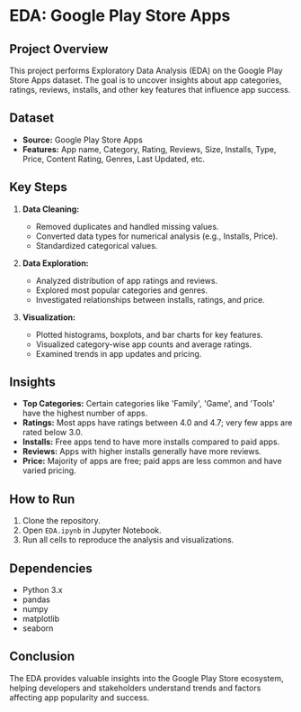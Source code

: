 # EDA: Google Play Store Apps
 
## Project Overview

This project performs Exploratory Data Analysis (EDA) on the Google Play Store Apps dataset. The goal is to uncover insights about app categories, ratings, reviews, installs, and other key features that influence app success.

## Dataset

- **Source:** Google Play Store Apps
- **Features:** App name, Category, Rating, Reviews, Size, Installs, Type, Price, Content Rating, Genres, Last Updated, etc.

## Key Steps

1. **Data Cleaning:**  
    - Removed duplicates and handled missing values.
    - Converted data types for numerical analysis (e.g., Installs, Price).
    - Standardized categorical values.

2. **Data Exploration:**  
    - Analyzed distribution of app ratings and reviews.
    - Explored most popular categories and genres.
    - Investigated relationships between installs, ratings, and price.

3. **Visualization:**  
    - Plotted histograms, boxplots, and bar charts for key features.
    - Visualized category-wise app counts and average ratings.
    - Examined trends in app updates and pricing.

## Insights

- **Top Categories:** Certain categories like 'Family', 'Game', and 'Tools' have the highest number of apps.
- **Ratings:** Most apps have ratings between 4.0 and 4.7; very few apps are rated below 3.0.
- **Installs:** Free apps tend to have more installs compared to paid apps.
- **Reviews:** Apps with higher installs generally have more reviews.
- **Price:** Majority of apps are free; paid apps are less common and have varied pricing.

## How to Run

1. Clone the repository.
2. Open `EDA.ipynb` in Jupyter Notebook.
3. Run all cells to reproduce the analysis and visualizations.

## Dependencies

- Python 3.x
- pandas
- numpy
- matplotlib
- seaborn

## Conclusion

The EDA provides valuable insights into the Google Play Store ecosystem, helping developers and stakeholders understand trends and factors affecting app popularity and success.